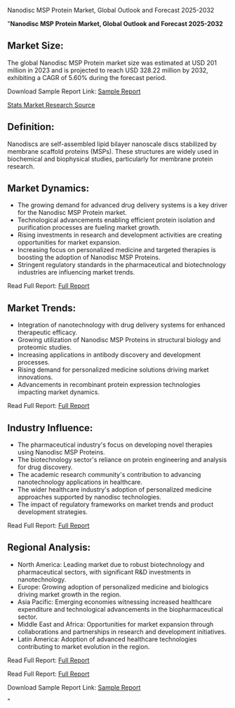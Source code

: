 Nanodisc MSP Protein Market, Global Outlook and Forecast 2025-2032

"**Nanodisc MSP Protein Market, Global Outlook and Forecast 2025-2032**

<h2>Market Size:</h2>
<p>The global Nanodisc MSP Protein market size was estimated at USD 201 million in 2023 and is projected to reach USD 328.22 million by 2032, exhibiting a CAGR of 5.60% during the forecast period.</p>
<p>Download Sample Report Link: <a href='https://www.statsmarketresearch.com/download-free-sample/8030672/global-nanodisc-msp-protein-forecast-2025-2032-781'>Sample Report</a></p>
<a href='https://www.statsmarketresearch.com/global-nanodisc-msp-protein-forecast-2025-2032-781-8030672'>Stats Market Research Source</a>

<h2>Definition:</h2>
<p>Nanodiscs are self-assembled lipid bilayer nanoscale discs stabilized by membrane scaffold proteins (MSPs). These structures are widely used in biochemical and biophysical studies, particularly for membrane protein research.</p>

<h2>Market Dynamics:</h2>
<ul>
<li>The growing demand for advanced drug delivery systems is a key driver for the Nanodisc MSP Protein market.</li>
<li>Technological advancements enabling efficient protein isolation and purification processes are fueling market growth.</li>
<li>Rising investments in research and development activities are creating opportunities for market expansion.</li>
<li>Increasing focus on personalized medicine and targeted therapies is boosting the adoption of Nanodisc MSP Proteins.</li>
<li>Stringent regulatory standards in the pharmaceutical and biotechnology industries are influencing market trends.</li>
</ul>
<p>Read Full Report: <a href='https://www.statsmarketresearch.com/global-nanodisc-msp-protein-forecast-2025-2032-781-8030672'>Full Report</a></p>

<h2>Market Trends:</h2>
<ul>
<li>Integration of nanotechnology with drug delivery systems for enhanced therapeutic efficacy.</li>
<li>Growing utilization of Nanodisc MSP Proteins in structural biology and proteomic studies.</li>
<li>Increasing applications in antibody discovery and development processes.</li>
<li>Rising demand for personalized medicine solutions driving market innovations.</li>
<li>Advancements in recombinant protein expression technologies impacting market dynamics.</li>
</ul>
<p>Read Full Report: <a href='https://www.statsmarketresearch.com/global-nanodisc-msp-protein-forecast-2025-2032-781-8030672'>Full Report</a></p>

<h2>Industry Influence:</h2>
<ul>
<li>The pharmaceutical industry's focus on developing novel therapies using Nanodisc MSP Proteins.</li>
<li>The biotechnology sector's reliance on protein engineering and analysis for drug discovery.</li>
<li>The academic research community's contribution to advancing nanotechnology applications in healthcare.</li>
<li>The wider healthcare industry's adoption of personalized medicine approaches supported by nanodisc technologies.</li>
<li>The impact of regulatory frameworks on market trends and product development strategies.</li>
</ul>
<p>Read Full Report: <a href='https://www.statsmarketresearch.com/global-nanodisc-msp-protein-forecast-2025-2032-781-8030672'>Full Report</a></p>

<h2>Regional Analysis:</h2>
<ul>
<li>North America: Leading market due to robust biotechnology and pharmaceutical sectors, with significant R&D investments in nanotechnology.</li>
<li>Europe: Growing adoption of personalized medicine and biologics driving market growth in the region.</li>
<li>Asia Pacific: Emerging economies witnessing increased healthcare expenditure and technological advancements in the biopharmaceutical sector.</li>
<li>Middle East and Africa: Opportunities for market expansion through collaborations and partnerships in research and development initiatives.</li>
<li>Latin America: Adoption of advanced healthcare technologies contributing to market evolution in the region.</li>
</ul>
<p>Read Full Report: <a href='https://www.statsmarketresearch.com/global-nanodisc-msp-protein-forecast-2025-2032-781-8030672'>Full Report</a></p>

<p>Read Full Report: <a href='https://www.statsmarketresearch.com/global-nanodisc-msp-protein-forecast-2025-2032-781-8030672'>Full Report</a></p>
<p>Download Sample Report Link: <a href='https://www.statsmarketresearch.com/download-free-sample/8030672/global-nanodisc-msp-protein-forecast-2025-2032-781'>Sample Report</a></p>"
